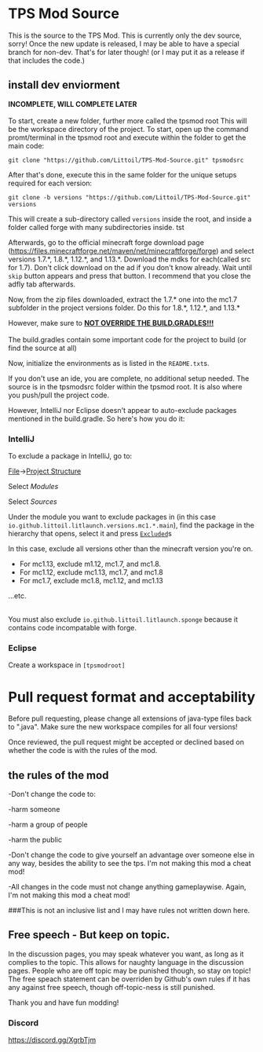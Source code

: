 # TPS Mod Source
This is the source to the TPS Mod. This is currently only the dev source, sorry! Once the new update is released, I may 
be able to have a special branch for non-dev. That's for later though! (or I may put it as a release if that includes
 the code.)

## install dev enviorment
**INCOMPLETE, WILL COMPLETE LATER**<br><br>
To start, create a new folder, further more called the tpsmod root This will be the workspace directory of the project. 
To start, open up the command promt/terminal in the tpsmod root and execute within the folder to get the main code:

    git clone "https://github.com/Littoil/TPS-Mod-Source.git" tpsmodsrc

After that's done, execute this in the same folder for the unique setups required for each version:

    git clone -b versions "https://github.com/Littoil/TPS-Mod-Source.git" versions

This will create a sub-directory called `versions` inside the root, and inside a folder called forge with many subdirectories
inside.
tst

Afterwards, go to the official minecraft forge download page (https://files.minecraftforge.net/maven/net/minecraftforge/forge)
 and select versions 1.7.\*, 1.8.\*, 1.12.\*, and 1.13.\*. Download the mdks for each(called src for 1.7). Don't click
 download on the ad if you don't know already. Wait until `skip` button appears and press that button. I recommend that
 you close the adfly tab afterwards.
 
Now, from the zip files downloaded, extract the 1.7.\* one into the mc1.7 subfolder in the project versions folder.
Do this for 1.8.\*, 1.12.\*, and 1.13.\*

However, make sure to **<u>NOT OVERRIDE THE BUILD.GRADLES!!!</u>**<br><br>The build.gradles contain some important code
for the project to build (or find the source at all) 

Now, initialize the environments as is listed in the `README.txt`s.

If you don't use an ide, you are complete, no additional setup needed. The source is in the tpsmodsrc folder within the
tpsmod root. It is also where you push/pull the project code.

However, IntelliJ nor Eclipse doesn't appear to auto-exclude packages mentioned in the build.gradle. So here's how you do it:

### IntelliJ

To exclude a package in IntelliJ, go to:

<u>File</u>-><u>Project Structure</u>

Select *Modules*

Select *Sources*

Under the module you want to exclude packages in (in this case `io.github.littoil.litlaunch.versions.mc1.*.main`), find the package
in the hierarchy that opens, select it and press <u>`Excluded`</u>s

In this case, exclude all versions other than the minecraft version you're on. 
<ul>
    <li>For mc1.13, exclude m1.12, mc1.7, and mc1.8.</li>
    <li>For mc1.12, exclude mc1.13, mc1.7, and mc1.8</li>
    <li>For mc1.7, exclude mc1.8, mc1.12, and mc1.13</li>
</ul>
...etc.
<br>
<br>

You must also exclude `io.github.littoil.litlaunch.sponge` because it contains code incompatable with forge.

### Eclipse

Create a workspace in `[tpsmodroot]`
# Pull request format and acceptability
Before pull requesting, please change all extensions of java-type files back to ".java". Make sure the new workspace compiles for all four versions!

Once reviewed, the pull request might be accepted or declined based on whether the code is with the rules of the mod.
## the rules of the mod
-Don't change the code to:

-harm someone

-harm a group of people

-harm the public
	
-Don't change the code to give yourself an advantage over someone else in any way, besides the ability to see the tps. I'm not making this mod a cheat mod!

-All changes in the code must not change anything gameplaywise. Again, I'm not making this mod a cheat mod!

###This is not an inclusive list and I may have rules not written down here.

## Free speech - But keep on topic.
In the discussion pages, you may speak whatever you want, as long as it complies to the topic. This allows for naughty language in the discussion pages. People who are off topic may be punished though, so stay on topic!
The free speach statement can be overriden by Github's own rules if it has any against free speech, though off-topic-ness is still punished.

Thank you and have fun modding!

### Discord
https://discord.gg/XgrbTjm
